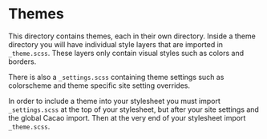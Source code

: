 Themes
======

This directory contains themes, each in their own directory. Inside a theme directory you will have individual style
layers that are imported in `_theme.scss`. These layers only contain visual styles such as colors and borders.

There is also a `_settings.scss` containing theme settings such as colorscheme and theme specific site setting
overrides.

In order to include a theme into your stylesheet you must import `_settings.scss` at the top of your stylesheet, but
after your site settings and the global Cacao import. Then at the very end of your stylesheet import `_theme.scss`.



